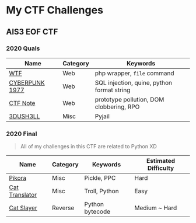 # My CTF Challenges
## AIS3 EOF CTF

### 2020 Quals

   Name   | Category | Keywords
----------|----------|----------
[WTF](ais3-eof/2020-quals/Web/what-the-file)             | Web  | php wrapper, `file` command
[CYBERPUNK 1977](ais3-eof/2020-quals/Web/CYBERPUNK1977)  | Web  | SQL injection, quine, python format string
[CTF Note](ais3-eof/2020-quals/Web/ctf-note)             | Web  | prototype pollution, DOM clobbering, RPO
[3DUSH3LL](ais3-eof/2020-quals/Misc/3DUSH3LL)            | Misc | Pyjail


### 2020 Final

> All of my challenges in this CTF are related to Python XD

   Name   | Category | Keywords | Estimated Difficulty
----------|----------|----------|----------------------
[Pikora](ais3-eof/2020-final/pikora)                 | Misc    | Pickle, PPC     | Hard
[Cat Translator](ais3-eof/2020-final/cat-translator) | Misc    | Troll, Python   | Easy
[Cat Slayer](ais3-eof/2020-final/cat-slayer)         | Reverse | Python bytecode | Medium ~ Hard
